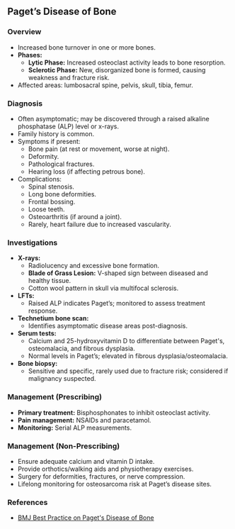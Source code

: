 ## Paget’s Disease of Bone

### Overview
- Increased bone turnover in one or more bones.
- **Phases:**
  - **Lytic Phase:** Increased osteoclast activity leads to bone resorption.
  - **Sclerotic Phase:** New, disorganized bone is formed, causing weakness and fracture risk.
- Affected areas: lumbosacral spine, pelvis, skull, tibia, femur.

### Diagnosis
- Often asymptomatic; may be discovered through a raised alkaline phosphatase (ALP) level or x-rays.
- Family history is common.
- Symptoms if present: 
  - Bone pain (at rest or movement, worse at night).
  - Deformity.
  - Pathological fractures.
  - Hearing loss (if affecting petrous bone).
- Complications:
  - Spinal stenosis.
  - Long bone deformities.
  - Frontal bossing.
  - Loose teeth.
  - Osteoarthritis (if around a joint).
  - Rarely, heart failure due to increased vascularity.

### Investigations
- **X-rays:**
  - Radiolucency and excessive bone formation.
  - **Blade of Grass Lesion:** V-shaped sign between diseased and healthy tissue.
  - Cotton wool pattern in skull via multifocal sclerosis.
- **LFTs:**
  - Raised ALP indicates Paget’s; monitored to assess treatment response.
- **Technetium bone scan:**
  - Identifies asymptomatic disease areas post-diagnosis.
- **Serum tests:**
  - Calcium and 25-hydroxyvitamin D to differentiate between Paget's, osteomalacia, and fibrous dysplasia.
  - Normal levels in Paget’s; elevated in fibrous dysplasia/osteomalacia.
- **Bone biopsy:**
  - Sensitive and specific, rarely used due to fracture risk; considered if malignancy suspected.

### Management (Prescribing)
- **Primary treatment:** Bisphosphonates to inhibit osteoclast activity.
- **Pain management:** NSAIDs and paracetamol.
- **Monitoring:** Serial ALP measurements.

### Management (Non-Prescribing)
- Ensure adequate calcium and vitamin D intake.
- Provide orthotics/walking aids and physiotherapy exercises.
- Surgery for deformities, fractures, or nerve compression.
- Lifelong monitoring for osteosarcoma risk at Paget’s disease sites.

### References
- [BMJ Best Practice on Paget's Disease of Bone](https://bestpractice.bmj.com/topics/en-gb/525/pdf/525/Paget%27s%20disease%20of%20bone.pdf)